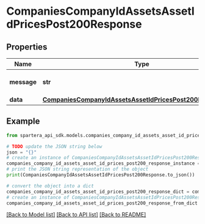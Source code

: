# CompaniesCompanyIdAssetsAssetIdPricesPost200Response


## Properties

Name | Type | Description | Notes
------------ | ------------- | ------------- | -------------
**message** | **str** | Response status message | 
**data** | [**CompaniesCompanyIdAssetsAssetIdPricesPost200ResponseData**](CompaniesCompanyIdAssetsAssetIdPricesPost200ResponseData.md) |  | 

## Example

```python
from spartera_api_sdk.models.companies_company_id_assets_asset_id_prices_post200_response import CompaniesCompanyIdAssetsAssetIdPricesPost200Response

# TODO update the JSON string below
json = "{}"
# create an instance of CompaniesCompanyIdAssetsAssetIdPricesPost200Response from a JSON string
companies_company_id_assets_asset_id_prices_post200_response_instance = CompaniesCompanyIdAssetsAssetIdPricesPost200Response.from_json(json)
# print the JSON string representation of the object
print(CompaniesCompanyIdAssetsAssetIdPricesPost200Response.to_json())

# convert the object into a dict
companies_company_id_assets_asset_id_prices_post200_response_dict = companies_company_id_assets_asset_id_prices_post200_response_instance.to_dict()
# create an instance of CompaniesCompanyIdAssetsAssetIdPricesPost200Response from a dict
companies_company_id_assets_asset_id_prices_post200_response_from_dict = CompaniesCompanyIdAssetsAssetIdPricesPost200Response.from_dict(companies_company_id_assets_asset_id_prices_post200_response_dict)
```
[[Back to Model list]](../README.md#documentation-for-models) [[Back to API list]](../README.md#documentation-for-api-endpoints) [[Back to README]](../README.md)


